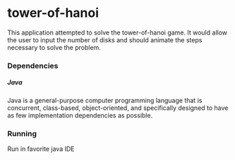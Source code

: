 # tower-of-hanoi
This application attempted to solve the tower-of-hanoi game. It would allow the user to input the number of disks and should animate the steps necessary to solve the problem.

### Dependencies

##### Java
Java is a general-purpose computer programming language that is concurrent, class-based, object-oriented, and specifically designed to have as few implementation dependencies as possible.

### Running

Run in favorite java IDE
